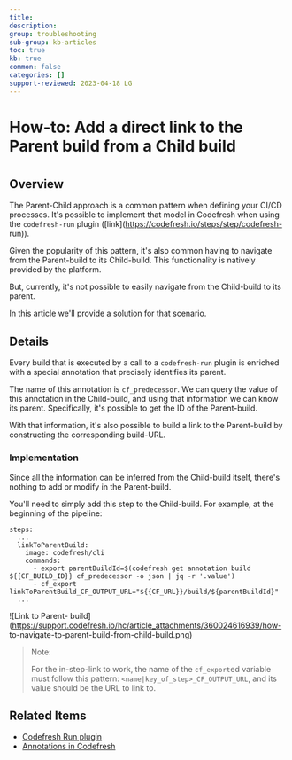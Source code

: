 ```yaml
---
title: 
description: 
group: troubleshooting
sub-group: kb-articles
toc: true
kb: true
common: false
categories: []
support-reviewed: 2023-04-18 LG
---
```


# How-to: Add a direct link to the Parent build from a Child build

#

## Overview

The Parent-Child approach is a common pattern when defining your CI/CD
processes. It's possible to implement that model in Codefresh when using the
`codefresh-run` plugin ([link](https://codefresh.io/steps/step/codefresh-
run)).

Given the popularity of this pattern, it's also common having to navigate from
the Parent-build to its Child-build. This functionality is natively provided
by the platform.

But, currently, it's not possible to easily navigate from the Child-build to
its parent.

In this article we'll provide a solution for that scenario.

## Details

Every build that is executed by a call to a `codefresh-run` plugin is enriched
with a special annotation that precisely identifies its parent.

The name of this annotation is `cf_predecessor`. We can query the value of
this annotation in the Child-build, and using that information we can know its
parent. Specifically, it's possible to get the ID of the Parent-build.

With that information, it's also possible to build a link to the Parent-build
by constructing the corresponding build-URL.

### Implementation

Since all the information can be inferred from the Child-build itself, there's
nothing to add or modify in the Parent-build.

You'll need to simply add this step to the Child-build. For example, at the
beginning of the pipeline:

    
    
    steps:
      ...
      linkToParentBuild:
        image: codefresh/cli
        commands:
          - export parentBuildId=$(codefresh get annotation build ${{CF_BUILD_ID}} cf_predecessor -o json | jq -r '.value')
          - cf_export linkToParentBuild_CF_OUTPUT_URL="${{CF_URL}}/build/${parentBuildId}"
      ...
    

![Link to Parent-
build](https://support.codefresh.io/hc/article_attachments/360024616939/how-
to-navigate-to-parent-build-from-child-build.png)

> Note:
>
> For the in-step-link to work, the name of the `cf_export`ed variable must
> follow this pattern: `<name|key_of_step>_CF_OUTPUT_URL`, and its value
> should be the URL to link to.

## Related Items

  * [Codefresh Run plugin](https://codefresh.io/steps/step/codefresh-run)
  * [Annotations in Codefresh](https://codefresh.io/docs/docs/codefresh-yaml/annotations/)

